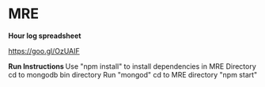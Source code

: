 # MRE




<b>Hour log spreadsheet</b>

https://goo.gl/OzUAIF



<b> Run Instructions </b>
Use "npm install" to install dependencies in MRE Directory
cd to mongodb bin directory
Run "mongod"
cd to MRE directory
"npm start"
